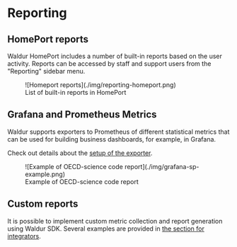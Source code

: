 # Reporting

## HomePort reports

Waldur HomePort includes a number of built-in reports based on the user activity. Reports can be accessed by
staff and support users from the "Reporting" sidebar menu.

<figure markdown="span">
  ![Homeport reports](./img/reporting-homeport.png)
  <figcaption>List of built-in reports in HomePort</figcaption>
</figure>

## Grafana and Prometheus Metrics

Waldur supports exporters to Prometheus of different statistical metrics that can be used for building
business dashboards, for example, in Grafana.

Check out details about the [setup of the exporter](../../admin-guide/grafana.md).

<figure markdown="span">
  ![Example of OECD-science code report](./img/grafana-sp-example.png)
  <figcaption>Example of OECD-science code report</figcaption>
</figure>

## Custom reports

It is possible to implement custom metric collection and report generation using Waldur SDK. Several examples are
provided in [the section for integrators](../../integrator-guide/reporting.md).